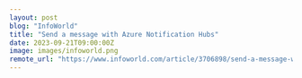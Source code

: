 ```yaml
---
layout: post
blog: "InfoWorld"
title: "Send a message with Azure Notification Hubs"
date: 2023-09-21T09:00:00Z
image: images/infoworld.png
remote_url: "https://www.infoworld.com/article/3706898/send-a-message-with-azure-notification-hubs.html#tk.rss_applicationdevelopment"
---
```

